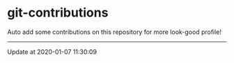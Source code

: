 # git-contributions

Auto add some contributions on this repository for more look-good profile!

---

Update at 2020-01-07 11:30:09

